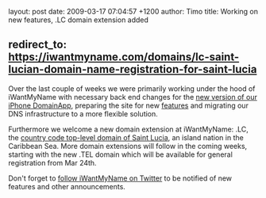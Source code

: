 layout: post
date: 2009-03-17 07:04:57 +1200
author: Timo
title: Working on new features, .LC domain extension added


redirect_to: https://iwantmyname.com/domains/lc-saint-lucian-domain-name-registration-for-saint-lucia
----

Over the last couple of weeks we were primarily working under the hood of iWantMyName with necessary back end changes for the [new version of our iPhone DomainApp](https://iwantmyname.com/iphone), preparing the site for new [features](https://iwantmyname.com/features/custom-domain-applications-and-dns) and migrating our DNS infrastructure to a more flexible solution.

Furthermore we welcome a new domain extension at iWantMyName: .LC, the [country code top-level domain of Saint Lucia](https://iwantmyname.com/domains/lc-domain-name-registration-for-saint-lucia), an island nation in the Caribbean Sea. More domain extensions will follow in the coming weeks, starting with the new .TEL domain which will be available for general registration from Mar 24th.

Don't forget to [follow iWantMyName on Twitter](https://twitter.com/iwmn) to be notified of new features and other announcements.
